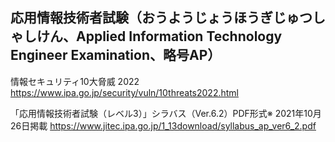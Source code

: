 ## 応用情報技術者試験（おうようじょうほうぎじゅつしゃしけん、Applied Information Technology Engineer Examination、略号AP）

情報セキュリティ10大脅威 2022
https://www.ipa.go.jp/security/vuln/10threats2022.html

「応用情報技術者試験（レベル3）」シラバス（Ver.6.2）PDF形式※ 2021年10月26日掲載
https://www.jitec.ipa.go.jp/1_13download/syllabus_ap_ver6_2.pdf
